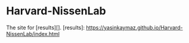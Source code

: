# Harvard-NissenLab

The site for [results][].
[results]: https://yasinkaymaz.github.io/Harvard-NissenLab/index.html

